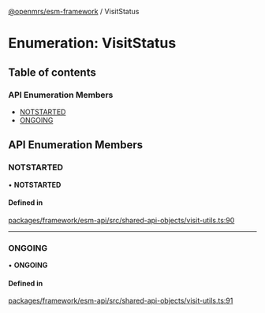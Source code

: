[@openmrs/esm-framework](../API.md) / VisitStatus

# Enumeration: VisitStatus

## Table of contents

### API Enumeration Members

- [NOTSTARTED](VisitStatus.md#notstarted)
- [ONGOING](VisitStatus.md#ongoing)

## API Enumeration Members

### NOTSTARTED

• **NOTSTARTED**

#### Defined in

[packages/framework/esm-api/src/shared-api-objects/visit-utils.ts:90](https://github.com/openmrs/openmrs-esm-core/blob/master/packages/framework/esm-api/src/shared-api-objects/visit-utils.ts#L90)

___

### ONGOING

• **ONGOING**

#### Defined in

[packages/framework/esm-api/src/shared-api-objects/visit-utils.ts:91](https://github.com/openmrs/openmrs-esm-core/blob/master/packages/framework/esm-api/src/shared-api-objects/visit-utils.ts#L91)
